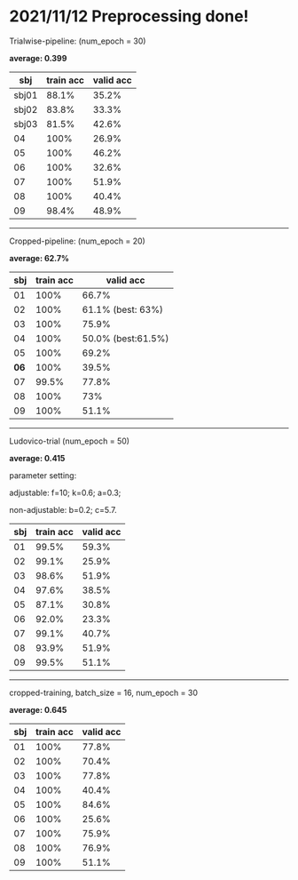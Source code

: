 # 2021/11/12 Preprocessing done! 

Trialwise-pipeline: (num_epoch = 30)

**average: 0.399**

| sbj  | train acc | valid acc |
| ---- | --------- | ----------|
| sbj01 | 88.1% | 35.2% |
| sbj02 | 83.8% | 33.3% |
| sbj03 | 81.5% | 42.6% |
| 04 | 100% | 26.9% |
| 05 | 100% | 46.2% |
| 06 | 100% | 32.6% |
| 07 | 100% | 51.9% |
| 08 | 100% | 40.4% |
| 09 | 98.4% | 48.9% |

---

Cropped-pipeline: (num_epoch = 20)

**average: 62.7%**

| sbj  | train acc | valid acc |
| ---- | --------- | ----------|
| 01 | 100% | 66.7% |
| 02 | 100% | 61.1% (best: 63%)|
| 03 | 100% | 75.9% |
| 04 | 100% | 50.0% (best:61.5%) |
| 05 | 100% | 69.2% |
| **06** | 100% | 39.5% |
| 07 | 99.5% | 77.8% |
| 08 | 100% | 73% |
| 09 | 100% | 51.1% |

---

Ludovico-trial (num_epoch = 50)

**average: 0.415**

parameter setting: 

adjustable: f=10; k=0.6; a=0.3; 

non-adjustable: b=0.2; c=5.7.

| sbj | train acc | valid acc|
| --- | --- | --- |
| 01 | 99.5% | 59.3% |
| 02 | 99.1% | 25.9% |
| 03 | 98.6% | 51.9% |
| 04 | 97.6% | 38.5% |
| 05 | 87.1% | 30.8% |
| 06 | 92.0% | 23.3% |
| 07 | 99.1% | 40.7% |
| 08 | 93.9% | 51.9% |
| 09 | 99.5% | 51.1% | 

---

cropped-training, batch_size = 16, num_epoch = 30

**average: 0.645**

| sbj | train acc | valid acc |
| --- | --- | --- |
| 01 | 100% | 77.8% |
| 02 | 100% | 70.4% |
| 03 | 100% | 77.8% |
| 04 | 100% | 40.4% |
| 05 | 100% | 84.6% |
| 06 | 100% | 25.6% |
| 07 | 100% | 75.9% |
| 08 | 100% | 76.9% |
| 09 | 100% | 51.1% |


